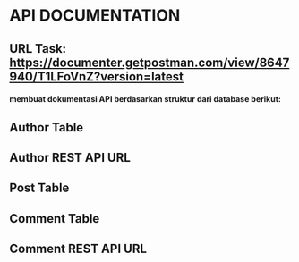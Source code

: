 # API DOCUMENTATION
## URL Task: https://documenter.getpostman.com/view/8647940/T1LFoVnZ?version=latest

#### membuat dokumentasi API berdasarkan struktur dari database berikut:
## Author Table
## Author REST API URL
## Post Table
## Comment Table
## Comment REST API URL